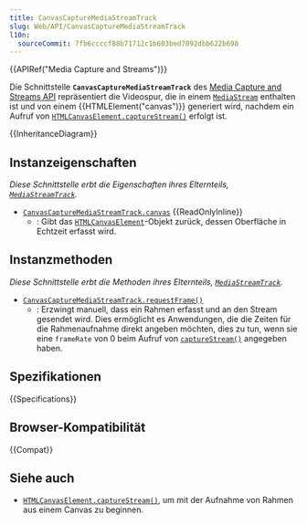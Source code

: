 ```yaml
---
title: CanvasCaptureMediaStreamTrack
slug: Web/API/CanvasCaptureMediaStreamTrack
l10n:
  sourceCommit: 7fb6ccccf88b71712c1b603bed7092dbb622b698
---
```


{{APIRef("Media Capture and Streams")}}

Die Schnittstelle **`CanvasCaptureMediaStreamTrack`** des [Media Capture and Streams API](/de/docs/Web/API/Media_Capture_and_Streams_API) repräsentiert die Videospur, die in einem [`MediaStream`](/de/docs/Web/API/MediaStream) enthalten ist und von einem {{HTMLElement("canvas")}} generiert wird, nachdem ein Aufruf von [`HTMLCanvasElement.captureStream()`](/de/docs/Web/API/HTMLCanvasElement/captureStream) erfolgt ist.

{{InheritanceDiagram}}

## Instanzeigenschaften

_Diese Schnittstelle erbt die Eigenschaften ihres Elternteils, [`MediaStreamTrack`](/de/docs/Web/API/MediaStreamTrack)._

- [`CanvasCaptureMediaStreamTrack.canvas`](/de/docs/Web/API/CanvasCaptureMediaStreamTrack/canvas) {{ReadOnlyInline}}
  - : Gibt das [`HTMLCanvasElement`](/de/docs/Web/API/HTMLCanvasElement)-Objekt zurück, dessen Oberfläche in Echtzeit erfasst wird.

## Instanzmethoden

_Diese Schnittstelle erbt die Methoden ihres Elternteils, [`MediaStreamTrack`](/de/docs/Web/API/MediaStreamTrack)._

- [`CanvasCaptureMediaStreamTrack.requestFrame()`](/de/docs/Web/API/CanvasCaptureMediaStreamTrack/requestFrame)
  - : Erzwingt manuell, dass ein Rahmen erfasst und an den Stream gesendet wird. Dies ermöglicht es Anwendungen, die die Zeiten für die Rahmenaufnahme direkt angeben möchten, dies zu tun, wenn sie eine `frameRate` von 0 beim Aufruf von [`captureStream()`](/de/docs/Web/API/HTMLCanvasElement/captureStream) angegeben haben.

## Spezifikationen

{{Specifications}}

## Browser-Kompatibilität

{{Compat}}

## Siehe auch

- [`HTMLCanvasElement.captureStream()`](/de/docs/Web/API/HTMLCanvasElement/captureStream), um mit der Aufnahme von Rahmen aus einem Canvas zu beginnen.
